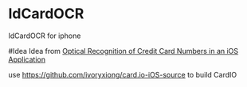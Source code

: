 # IdCardOCR
IdCardOCR for iphone

#Idea
Idea from [Optical Recognition of Credit Card Numbers in an iOS Application](http://rnd.azoft.com/optical-recognition-ios-application/)

use https://github.com/ivoryxiong/card.io-iOS-source to build CardIO
